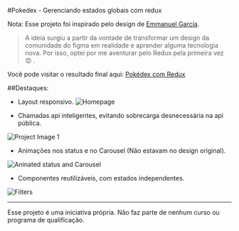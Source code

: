 #Pokedex - Gerenciando estados globais com redux

Nota: Esse projeto foi inspirado pelo design de [Emmanuel García](https://www.figma.com/community/file/893705420616737018?preview=fullscreen).

> A ideia surgiu a partir da vontade de transformar um design da comunidade do figma em realidade e aprender alguma tecnologia nova. Por isso, optei por me aventurar pelo Redux pela primeira vez 😍 . 

Você pode visitar o resultado final aqui: [Pokédex com Redux](https://serene-wright-e2f86e.netlify.app/)

##Destaques:

- Layout responsivo.
![Homepage](https://i.imgur.com/Yet7uHB.png)


- Chamadas api inteligentes, evitando sobrecarga desnecessária na api pública.

![Project Image 1](https://i.imgur.com/4kIuFZM.png)


- Animações nos status e no Carousel (Não estavam no design original).

![Aninated status and Carousel](https://i.imgur.com/slshQ1S.png)


- Componentes reutilizáveis, com estados independentes.


![Filters](https://i.imgur.com/tBHAA3b.png)

-----

Esse projeto é uma iniciativa própria. Não faz parte de nenhum curso ou programa de qualificação.

